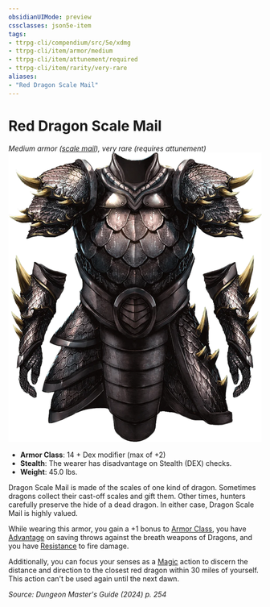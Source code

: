 ```yaml
---
obsidianUIMode: preview
cssclasses: json5e-item
tags:
- ttrpg-cli/compendium/src/5e/xdmg
- ttrpg-cli/item/armor/medium
- ttrpg-cli/item/attunement/required
- ttrpg-cli/item/rarity/very-rare
aliases: 
- "Red Dragon Scale Mail"
---
```

# Red Dragon Scale Mail
*Medium armor ([scale mail](Misc%20Files/CLI/compendium/items/scale-mail-xphb.md)), very rare (requires attunement)*  
![](Misc%20Files/CLI/compendium/items/img/dragon-scale-mail.webp#right)

- **Armor Class**: 14 + Dex modifier (max of +2)
- **Stealth**: The wearer has disadvantage on Stealth (DEX) checks.
- **Weight**: 45.0 lbs.

Dragon Scale Mail is made of the scales of one kind of dragon. Sometimes dragons collect their cast-off scales and gift them. Other times, hunters carefully preserve the hide of a dead dragon. In either case, Dragon Scale Mail is highly valued.

While wearing this armor, you gain a +1 bonus to [Armor Class](Misc%20Files/CLI/rules/variant-rules/armor-class-xphb.md), you have [Advantage](Misc%20Files/CLI/rules/variant-rules/advantage-xphb.md) on saving throws against the breath weapons of Dragons, and you have [Resistance](Misc%20Files/CLI/rules/variant-rules/resistance-xphb.md) to fire damage.

Additionally, you can focus your senses as a [Magic](Misc%20Files/CLI/rules/actions.md#Magic) action to discern the distance and direction to the closest red dragon within 30 miles of yourself. This action can't be used again until the next dawn.

*Source: Dungeon Master's Guide (2024) p. 254*